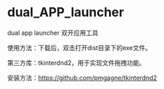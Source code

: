 # dual_APP_launcher
dual app launcher 双开应用工具

使用方法：下载后，双击打开dist目录下的exe文件。



第三方库：tkinterdnd2，用于实现文件拖拽功能。

安装方法：https://github.com/pmgagne/tkinterdnd2 
